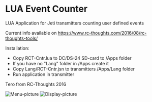# LUA Event Counter
LUA Application for Jeti transmitters counting user defined events 

Current info available on https://www.rc-thoughts.com/2016/08/rc-thoughts-tools/

Installation:
- Copy RCT-Cntr.lua to DC/DS-24 SD-card to /Apps folder
- If you have no "Lang" folder in /Apps create it
- Copy Lang/RCT-Cntr.jsn to transmitters /Apps/Lang folder
- Run application in transmitter

Tero from RC-Thoughts 2016

![Menu-picture](https://www.rc-thoughts.com/wp-content/uploads/2016/08/lua_cntr_13_01.png) ![Display-picture](https://www.rc-thoughts.com/wp-content/uploads/2016/08/rc-thoughts_tools_29.png)
